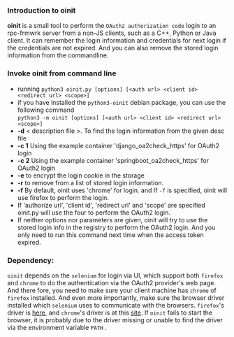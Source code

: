 ### Introduction to oinit
**oinit** is a small tool to perform the `OAuth2 authorization code` login to an rpc-frmwrk server from a non-JS clients, such as a C++, Python or Java client.
It can remember the login information and credentials for next login if the credentials are not expired. And you can also remove the stored login information from the commandline.

### Invoke oinit from command line
* running `python3 oinit.py [options] [<auth url> <client id> <redirect url> <scope>]`
* if you have installed the `python3-oinit` debian package, you can use the following command   
`python3 -m oinit [options] [<auth url> <client id> <redirect url> <scope>]`
* **-d** < description file >. To find the login information from the given desc file
* **-c 1** Using the example container 'django_oa2check_https' for OAuth2 login
* **-c 2** Using the example container 'springboot_oa2check_https' for OAuth2 login
* **-e** to encrypt the login cookie in the storage
* **-r** to remove from a list of stored login information.
* **-f** By default, oinit uses 'chrome' for login. and If `-f` is specified, oinit will use firefox to perform the login.
* If 'authorize url', 'client id', 'redirect url' and 'scope' are specified oinit.py will use the four to perform the OAuth2 login.
* If neither options nor parameters are given, oinit will try to use the stored login info in the registry to perform the OAuth2 login.
And you only need to run this command next time when the access token expired.

### Dependency:
`oinit` depends on the `selenium` for login via UI, which support both `firefox` and `chrome` to do the authentication via the OAuth2 provider's web page. And there fore, you need to make sure your client machine has `chrome` of `firefox` installed. And even more importantly, make sure the browser driver installed which `selenium` uses to communicate with the browsers. `firefox`'s driver is [here](https://github.com/mozilla/geckodriver/releases), and `chrome`'s driver is at this [site](https://developer.chrome.com/docs/chromedriver/downloads). If `oinit` fails to start the browser, it is probably due to the driver missing or unable to find  the driver via the environment variable `PATH` .
